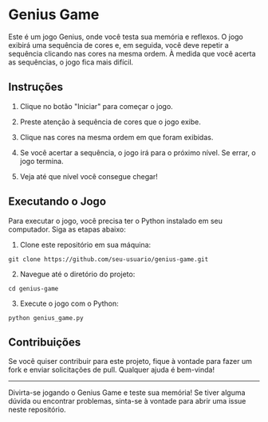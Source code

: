 # Genius Game

Este é um jogo Genius, onde você testa sua memória e reflexos. O jogo exibirá uma sequência de cores e, em seguida, você deve repetir a sequência clicando nas cores na mesma ordem. À medida que você acerta as sequências, o jogo fica mais difícil.

## Instruções

1. Clique no botão "Iniciar" para começar o jogo.

2. Preste atenção à sequência de cores que o jogo exibe.

3. Clique nas cores na mesma ordem em que foram exibidas.

4. Se você acertar a sequência, o jogo irá para o próximo nível. Se errar, o jogo termina.

5. Veja até que nível você consegue chegar!

## Executando o Jogo

Para executar o jogo, você precisa ter o Python instalado em seu computador. Siga as etapas abaixo:

1. Clone este repositório em sua máquina:

```
git clone https://github.com/seu-usuario/genius-game.git
```

2. Navegue até o diretório do projeto:

```
cd genius-game
```


3. Execute o jogo com o Python:

```
python genius_game.py
```


## Contribuições

Se você quiser contribuir para este projeto, fique à vontade para fazer um fork e enviar solicitações de pull. Qualquer ajuda é bem-vinda!

---

Divirta-se jogando o Genius Game e teste sua memória! Se tiver alguma dúvida ou encontrar problemas, sinta-se à vontade para abrir uma issue neste repositório.
